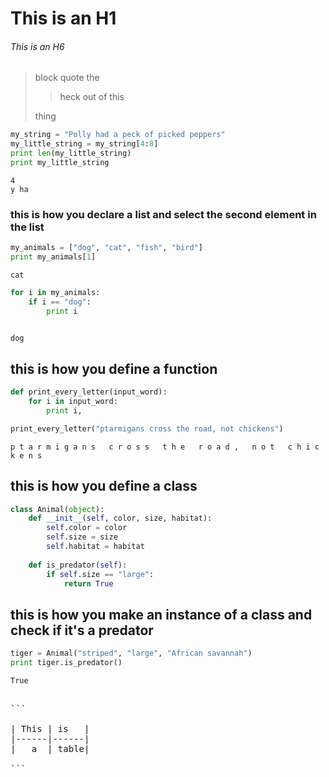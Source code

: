
# This is an H1

###### This is an H6 #

> block quote the
>
>> heck out of this
>
> thing


```python
my_string = "Polly had a peck of picked peppers"
my_little_string = my_string[4:8]
print len(my_little_string)
print my_little_string
```

    4
    y ha


### this is how you declare a list and select the second element in the list


```python
my_animals = ["dog", "cat", "fish", "bird"]
print my_animals[1]
```

    cat



```python
for i in my_animals:
    if i == "dog":
        print i
        
```

    dog


## this is how you define a function


```python
def print_every_letter(input_word):
    for i in input_word:
        print i,
```


```python
print_every_letter("ptarmigans cross the road, not chickens")
```

    p t a r m i g a n s   c r o s s   t h e   r o a d ,   n o t   c h i c k e n s


## this is how you define a class


```python
class Animal(object):
    def __init__(self, color, size, habitat):
        self.color = color
        self.size = size
        self.habitat = habitat
        
    def is_predator(self):
        if self.size == "large":
            return True
```

## this is how you make an instance of a class and check if it's a predator


```python
tiger = Animal("striped", "large", "African savannah")
print tiger.is_predator()
```

    True


<pre>

```

| This | is   |
|------|------|
|   a  | table|

```

</pre>


```python

```
